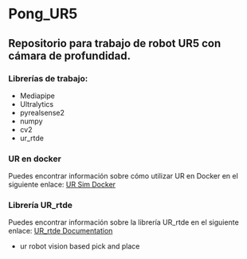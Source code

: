 # Pong_UR5
## Repositorio para trabajo de robot UR5 con cámara de profundidad.

### Librerías de trabajo:
- Mediapipe
- Ultralytics
- pyrealsense2
- numpy
- cv2
- ur_rtde

### UR en docker
Puedes encontrar información sobre cómo utilizar UR en Docker en el siguiente enlace: [UR Sim Docker](https://github.com/urrsk/ursim_docker/blob/main/README.md)

### Librería UR_rtde
Puedes encontrar información sobre la librería UR_rtde en el siguiente enlace: [UR_rtde Documentation](https://sdurobotics.gitlab.io/ur_rtde/index.html)


* ur robot vision based pick and place